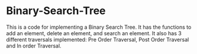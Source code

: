 # Binary-Search-Tree
This is a code for implementing a Binary Search Tree.
It has the functions to add an element, delete an element, and search an element.
It also has 3 different traversals implemented: Pre Order Traversal, Post Order Traversal and In order Traversal.
